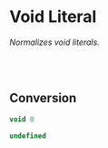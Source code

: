 
# Void Literal

*Normalizes void literals.*

<br>
<br>

## Conversion

```js
void 0
```

```js
undefined
```

<br>
